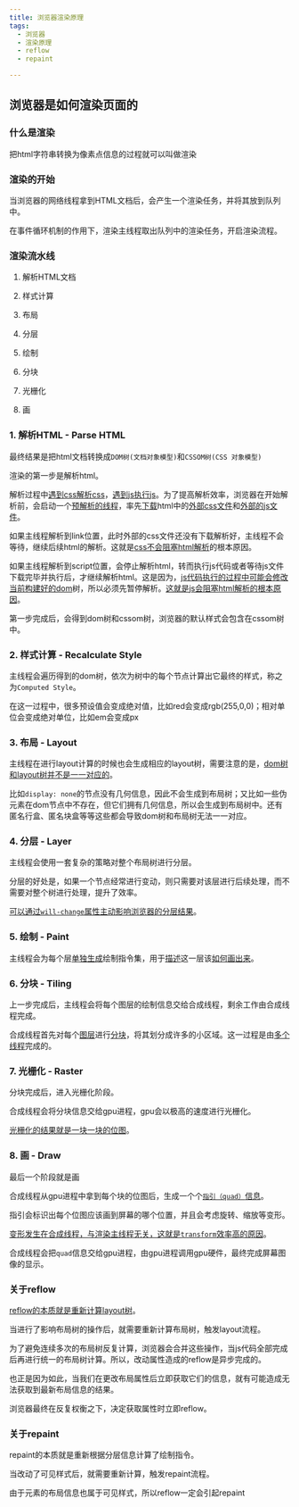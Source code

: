 ```yaml
---
title: 浏览器渲染原理
tags: 
  - 浏览器
  - 渲染原理
  - reflow
  - repaint

---
```




## 浏览器是如何渲染页面的

### 什么是渲染

把html字符串转换为像素点信息的过程就可以叫做渲染

### 渲染的开始

当浏览器的网络线程拿到HTML文档后，会产生一个渲染任务，并将其放到队列中。

在事件循环机制的作用下，渲染主线程取出队列中的渲染任务，开启渲染流程。

### 渲染流水线

1. 解析HTML文档

2. 样式计算

3. 布局

4. 分层

5. 绘制

6. 分块

7. 光栅化

8. 画

### 1. 解析HTML - Parse HTML

最终结果是把html文档转换成`DOM树(文档对象模型)`和`CSSOM树(CSS 对象模型)`

渲染的第一步是解析html。

解析过程中<u>遇到css解析css</u>，<u>遇到js执行js</u>。为了提高解析效率，浏览器在开始解析前，会启动一个<u>预解析的线程</u>，率先<u>下载</u>html中的<u>外部css文件</u>和<u>外部的js文件</u>。

如果主线程解析到link位置，此时外部的css文件还没有下载解析好，主线程不会等待，继续后续html的解析。这就是<u>css不会阻塞html解析</u>的根本原因。

如果主线程解析到script位置，会停止解析html，转而执行js代码或者等待js文件下载完毕并执行后，才继续解析html。这是因为，<u>js代码执行的过程中可能会修改当前构建好的dom</u>树，所以必须先暂停解析。<u>这就是js会阻塞html解析的根本原因</u>。

第一步完成后，会得到dom树和cssom树，浏览器的默认样式会包含在cssom树中。

### 2. 样式计算 - Recalculate Style

主线程会遍历得到的dom树，依次为树中的每个节点计算出它最终的样式，称之为`Computed Style`。

在这一过程中，很多预设值会变成绝对值，比如red会变成rgb(255,0,0)；相对单位会变成绝对单位，比如em会变成px

### 3. 布局 - Layout

主线程在进行layout计算的时候也会生成相应的layout树，需要注意的是，<u>dom树和layout树并不是一一对应的</u>。

比如`display: none`的节点没有几何信息，因此不会生成到布局树；又比如一些伪元素在dom节点中不存在，但它们拥有几何信息，所以会生成到布局树中。还有匿名行盒、匿名块盒等等这些都会导致dom树和布局树无法一一对应。

### 4. 分层 - Layer

主线程会使用一套复杂的策略对整个布局树进行分层。

分层的好处是，如果一个节点经常进行变动，则只需要对该层进行后续处理，而不需要对整个树进行处理，提升了效率。

<u>可以通过`will-change`属性主动影响浏览器的分层结果</u>。

### 5. 绘制 - Paint

主线程会为每个层<u>单独生成</u>绘制指令集，用于<u>描述</u>这一层该<u>如何画出来</u>。

### 6. 分块 - Tiling

上一步完成后，主线程会将每个图层的绘制信息交给合成线程，剩余工作由合成线程完成。

合成线程首先对每个<u>图层</u>进行<u>分块</u>，将其划分成许多的小区域。这一过程是由<u>多个线程</u>完成的。

### 7. 光栅化 - Raster

分块完成后，进入光栅化阶段。

合成线程会将分块信息交给gpu进程，gpu会以极高的速度进行光栅化。

<u>光栅化的结果就是一块一块的位图</u>。

### 8. 画 - Draw

最后一个阶段就是画

合成线程从gpu进程中拿到每个块的位图后，生成一个个<u>`指引（quad）`信息</u>。

指引会标识出每个位图应该画到屏幕的哪个位置，并且会考虑旋转、缩放等变形。

<u>变形发生在合成线程，与渲染主线程无关，这就是`transform`效率高的原因</u>。

合成线程会把`quad`信息交给gpu进程，由gpu进程调用gpu硬件，最终完成屏幕图像的显示。

### 关于reflow

<u>reflow的本质就是重新计算layout树</u>。

当进行了影响布局树的操作后，就需要重新计算布局树，触发layout流程。

为了避免连续多次的布局树反复计算，浏览器会合并这些操作，当js代码全部完成后再进行统一的布局树计算。所以，改动属性造成的reflow是异步完成的。

也正是因为如此，当我们在更改布局属性后立即获取它们的信息，就有可能造成无法获取到最新布局信息的结果。

浏览器最终在反复权衡之下，决定获取属性时立即reflow。

### 关于repaint

repaint的本质就是重新根据分层信息计算了绘制指令。

当改动了可见样式后，就需要重新计算，触发repaint流程。

由于元素的布局信息也属于可见样式，所以reflow一定会引起repaint
